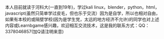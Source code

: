 本人目前就读于河科大(一直到19年)，学过kali linux，blender，python，html，javascript(虽然只简单学过皮毛，但也乐于交流）因为是自学，所以也相对自由，如果有本校的或隔壁学校(因为是学生党，太远的地方经济不允许)的同学也对上述内容或Learnbgame感兴趣，欢迎相互交流技术，这是我的联系方式：QQ：3378046857(加Q请注明来意)